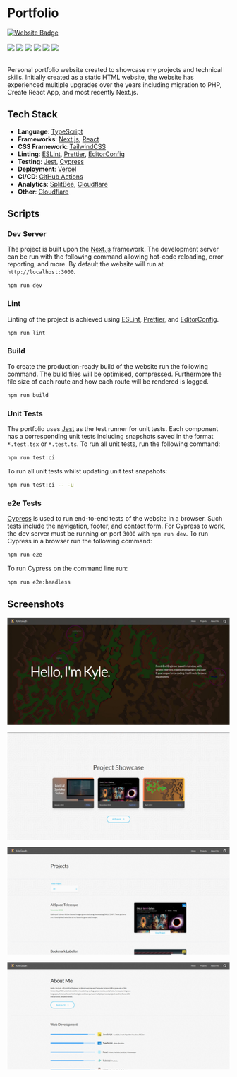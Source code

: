 <h1>Portfolio</h1>

<div>  
  <a href="https://kylegough.co.uk" target="_blank" rel="noreferrer"><img src="https://img.shields.io/badge/-kylegough.co.uk-purple?style=flat-square&logoColor=white" alt="Website Badge" height="25"/></a>
</div>

<br />

<div>
  <a href="https://github.com/KyleGough/portfolio/actions?query=branch%3Amaster"><img src="https://img.shields.io/github/workflow/status/KyleGough/portfolio/Pre-Merge/master?style=flat-square" /></a>
  <a href="https://github.com/KyleGough/portfolio/actions/workflows/cypress.yml"><img src="https://img.shields.io/github/workflow/status/KyleGough/portfolio/Cypress%20e2e%20Tests?label=cypress&style=flat-square" /></a>
  <a href="https://github.com/KyleGough/portfolio/commits/master"><img src="https://img.shields.io/github/last-commit/KyleGough/portfolio?style=flat-square" /></a>
  <a href="https://github.com/KyleGough/portfolio/pulls"><img src="https://img.shields.io/github/issues-pr/KyleGough/portfolio?style=flat-square" /></a>
  <a href="https://github.com/KyleGough/portfolio/pulls?q=is%3Apr+is%3Aclosed"><img src="https://img.shields.io/github/issues-pr-closed-raw/KyleGough/portfolio?style=flat-square" /></a>
  <a href="https://kylegough.co.uk"><img src="https://img.shields.io/website?down_message=down&style=flat-square&up_message=up&url=https%3A%2F%2Fkylegough.co.uk" /></a>
</div>

<br />

<p>Personal portfolio website created to showcase my projects and technical skills. Initially created as a static HTML website, the website has experienced multiple upgrades over the years including migration to PHP, Create React App, and most recently Next.js.</p>

## Tech Stack

- **Language**: [TypeScript](https://www.typescriptlang.org/)
- **Frameworks**: [Next.js](https://nextjs.org/), [React](https://reactjs.org/)
- **CSS Framework**: [TailwindCSS](https://tailwindcss.com/)
- **Linting**: [ESLint](https://eslint.org/), [Prettier](https://prettier.io/), [EditorConfig](https://editorconfig.org/)
- **Testing**: [Jest](https://jestjs.io/), [Cypress](https://www.cypress.io/)
- **Deployment**: [Vercel](https://vercel.com/)
- **CI/CD**: [GitHub Actions](https://github.com/features/actions)
- **Analytics**: [SplitBee](https://splitbee.io/), [Cloudflare](https://www.cloudflare.com/)
- **Other**: [Cloudflare](https://www.cloudflare.com/)

## Scripts

### Dev Server
The project is built upon the [Next.js](https://nextjs.org/) framework. The development server can be run with the following command allowing hot-code reloading, error reporting, and more. By default the website will run at `http://localhost:3000`.
```sh
npm run dev
```

### Lint
Linting of the project is achieved using [ESLint](https://eslint.org/), [Prettier](https://prettier.io/), and [EditorConfig](https://editorconfig.org/).
```sh
npm run lint
```

### Build
To create the production-ready build of the website run the following command. The build files will be optimised, compressed. Furthermore the file size of each route and how each route will be rendered is logged.
```sh
npm run build
```

### Unit Tests

The portfolio uses [Jest](https://jestjs.io/) as the test runner for unit tests. Each component has a corresponding unit tests including snapshots saved in the format `*.test.tsx` or `*.test.ts`. To run all unit tests, run the following command:
```sh
npm run test:ci
```

To run all unit tests whilst updating unit test snapshots:
```sh
npm run test:ci -- -u
```

### e2e Tests

[Cypress](https://www.cypress.io/) is used to run end-to-end tests of the website in a browser. Such tests include the navigation, footer, and contact form. For Cypress to work, the dev server must be running on port `3000` with `npm run dev`. To run Cypress in a browser run the following command:
```sh
npm run e2e
```

To run Cypress on the command line run:
```sh
npm run e2e:headless
```

## Screenshots

![Portfolio Homepage](./public/img/portfolio-homepage.jpg)

![Portfolio Project Showcase](./public/img/portfolio-project-showcase.jpg)

![Portfolio Projects Page](./public/img/portfolio-projects.jpg)

![Portfolio About Page](./public/img/portfolio-about.jpg)
